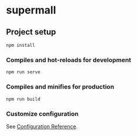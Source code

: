 # supermall

## Project setup

```plain
npm install
```

### Compiles and hot-reloads for development

```plain
npm run serve
```

### Compiles and minifies for production

```plain
npm run build
```

### Customize configuration

See [Configuration Reference](https://cli.vuejs.org/config/).
